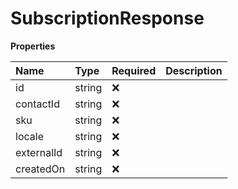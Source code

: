 # SubscriptionResponse

**Properties**

| Name       | Type   | Required | Description |
| :--------- | :----- | :------- | :---------- |
| id         | string | ❌       |             |
| contactId  | string | ❌       |             |
| sku        | string | ❌       |             |
| locale     | string | ❌       |             |
| externalId | string | ❌       |             |
| createdOn  | string | ❌       |             |
